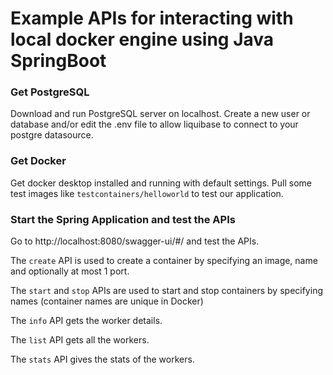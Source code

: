 # Example APIs for interacting with local docker engine using Java SpringBoot

### Get PostgreSQL

Download and run PostgreSQL server on localhost.
Create a new user or database and/or edit the .env file to allow liquibase to connect to your postgre datasource.

### Get Docker

Get docker desktop installed and running with default settings.
Pull some test images like ```testcontainers/helloworld``` to test our application.

### Start the Spring Application and test the APIs

Go to http://localhost:8080/swagger-ui/#/ and test the APIs.

The ```create``` API is used to create a container by specifying an image, name and optionally at most 1 port.

The ```start``` and ```stop``` APIs are used to start and stop containers by specifying names (container names are unique in Docker)

The ```info``` API gets the worker details.

The ```list``` API gets all the workers.

The ```stats``` API gives the stats of the workers.